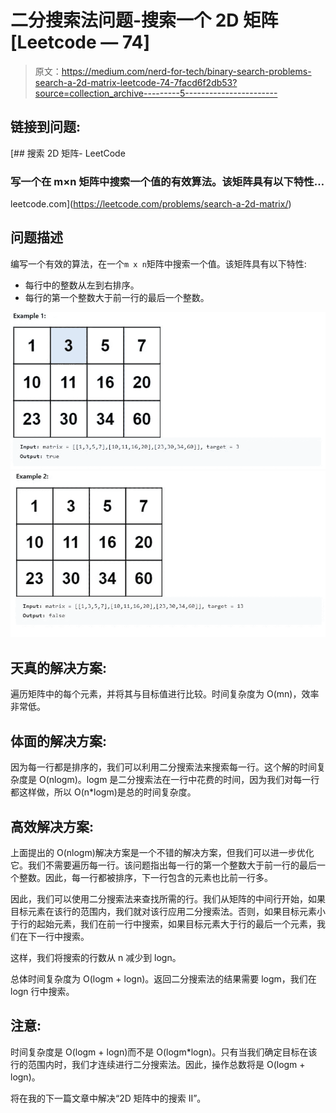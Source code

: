 # 二分搜索法问题-搜索一个 2D 矩阵[Leetcode — 74]

> 原文：<https://medium.com/nerd-for-tech/binary-search-problems-search-a-2d-matrix-leetcode-74-7facd6f2db53?source=collection_archive---------5----------------------->

## 链接到问题:

[](https://leetcode.com/problems/search-a-2d-matrix/) [## 搜索 2D 矩阵- LeetCode

### 写一个在 m×n 矩阵中搜索一个值的有效算法。该矩阵具有以下特性…

leetcode.com](https://leetcode.com/problems/search-a-2d-matrix/) 

## 问题描述

编写一个有效的算法，在一个`m x n`矩阵中搜索一个值。该矩阵具有以下特性:

*   每行中的整数从左到右排序。
*   每行的第一个整数大于前一行的最后一个整数。

![](img/d204bb4ad25bf7a2b6212775fb84d08d.png)![](img/fcd24e72c3ba92a5abf634b5c9fa5a1f.png)

## 天真的解决方案:

遍历矩阵中的每个元素，并将其与目标值进行比较。时间复杂度为 O(mn)，效率非常低。

## 体面的解决方案:

因为每一行都是排序的，我们可以利用二分搜索法来搜索每一行。这个解的时间复杂度是 O(nlogm)。logm 是二分搜索法在一行中花费的时间，因为我们对每一行都这样做，所以 O(n*logm)是总的时间复杂度。

## 高效解决方案:

上面提出的 O(nlogm)解决方案是一个不错的解决方案，但我们可以进一步优化它。我们不需要遍历每一行。该问题指出每一行的第一个整数大于前一行的最后一个整数。因此，每一行都被排序，下一行包含的元素也比前一行多。

因此，我们可以使用二分搜索法来查找所需的行。我们从矩阵的中间行开始，如果目标元素在该行的范围内，我们就对该行应用二分搜索法。否则，如果目标元素小于行的起始元素，我们在前一行中搜索，如果目标元素大于行的最后一个元素，我们在下一行中搜索。

这样，我们将搜索的行数从 n 减少到 logn。

总体时间复杂度为 O(logm + logn)。返回二分搜索法的结果需要 logm，我们在 logn 行中搜索。

## 注意:

时间复杂度是 O(logm + logn)而不是 O(logm*logn)。只有当我们确定目标在该行的范围内时，我们才连续进行二分搜索法。因此，操作总数将是 O(logm + logn)。

将在我的下一篇文章中解决“2D 矩阵中的搜索 II”。
